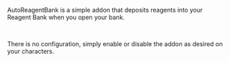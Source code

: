 AutoReagentBank is a simple addon that deposits reagents into your Reagent Bank
when you open your bank.

 

There is no configuration, simply enable or disable the addon as desired on your
characters.
